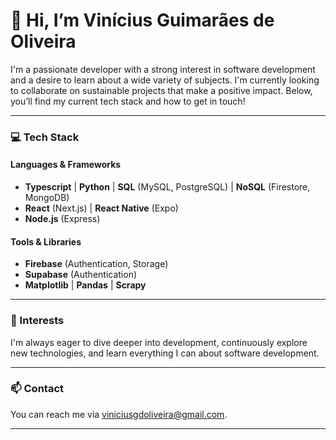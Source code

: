 # 👋 Hi, I’m Vinícius Guimarães de Oliveira 

I'm a passionate developer with a strong interest in software development and a desire to learn about a wide variety of subjects. I'm currently looking to collaborate on sustainable projects that make a positive impact. Below, you’ll find my current tech stack and how to get in touch!

---

### 💻 Tech Stack

#### Languages & Frameworks
- **Typescript** | **Python** | **SQL** (MySQL, PostgreSQL) | **NoSQL** (Firestore, MongoDB)
- **React** (Next.js) | **React Native** (Expo)
- **Node.js** (Express)

#### Tools & Libraries
- **Firebase** (Authentication, Storage)
- **Supabase** (Authentication)
- **Matplotlib** | **Pandas** | **Scrapy**

---

### 🌱 Interests
I'm always eager to dive deeper into development, continuously explore new technologies, and learn everything I can about software development.

---

### 📫 Contact
You can reach me via [viniciusgdoliveira@gmail.com](mailto:viniciusgdoliveira@gmail.com).

---

